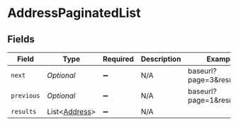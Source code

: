 # AddressPaginatedList


## Fields

| Field                                               | Type                                                | Required                                            | Description                                         | Example                                             |
| --------------------------------------------------- | --------------------------------------------------- | --------------------------------------------------- | --------------------------------------------------- | --------------------------------------------------- |
| `next`                                              | *Optional<String>*                                  | :heavy_minus_sign:                                  | N/A                                                 | baseurl?page=3&results=10                           |
| `previous`                                          | *Optional<String>*                                  | :heavy_minus_sign:                                  | N/A                                                 | baseurl?page=1&results=10                           |
| `results`                                           | List<[Address](../../models/components/Address.md)> | :heavy_minus_sign:                                  | N/A                                                 |                                                     |